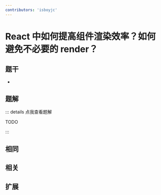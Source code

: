 ```yaml
---
contributors: 'isboyjc'
---
```


# React 中如何提高组件渲染效率？如何避免不必要的 render？


## 题干

- 



## 题解

::: details 点我查看题解

  TODO

:::



## 相同


## 相关


## 扩展

